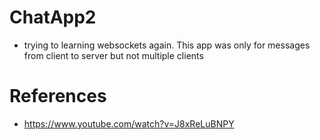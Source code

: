 # ChatApp2

- trying to learning websockets again. This app was only for messages from client to server but not multiple clients

# References

- https://www.youtube.com/watch?v=J8xReLuBNPY
